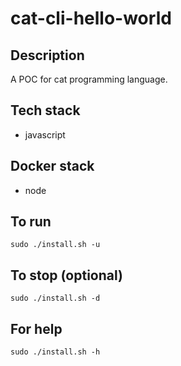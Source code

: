 # cat-cli-hello-world

## Description
A POC for cat programming language.

## Tech stack
- javascript

## Docker stack
- node

## To run
`sudo ./install.sh -u`

## To stop (optional)
`sudo ./install.sh -d`

## For help
`sudo ./install.sh -h`

